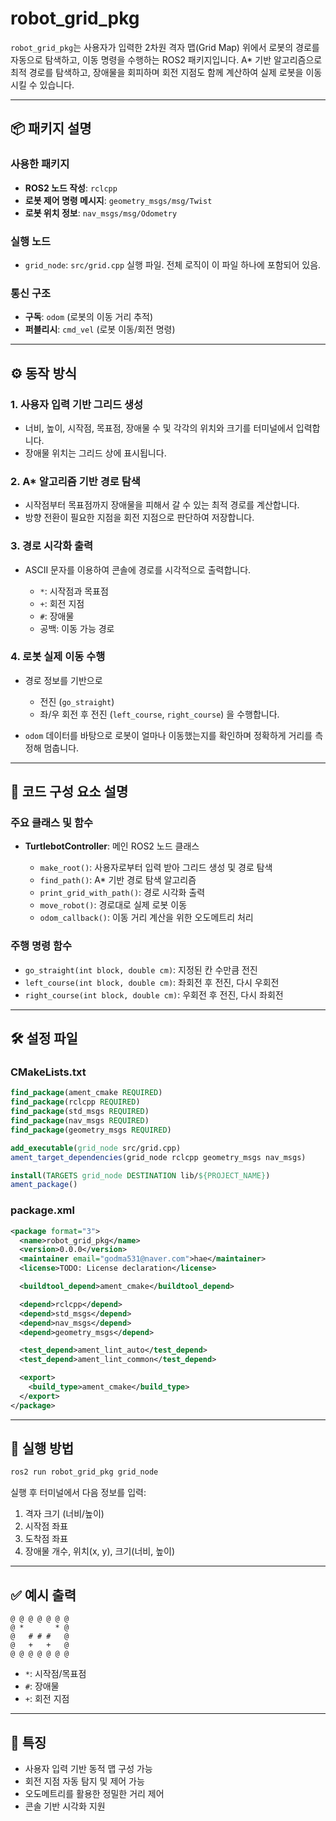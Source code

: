 # robot\_grid\_pkg

`robot_grid_pkg`는 사용자가 입력한 2차원 격자 맵(Grid Map) 위에서 로봇의 경로를 자동으로 탐색하고, 이동 명령을 수행하는 ROS2 패키지입니다. A\* 기반 알고리즘으로 최적 경로를 탐색하고, 장애물을 회피하며 회전 지점도 함께 계산하여 실제 로봇을 이동시킬 수 있습니다.

---

## 📦 패키지 설명

### 사용한 패키지

* **ROS2 노드 작성**: `rclcpp`
* **로봇 제어 명령 메시지**: `geometry_msgs/msg/Twist`
* **로봇 위치 정보**: `nav_msgs/msg/Odometry`

### 실행 노드

* `grid_node`: `src/grid.cpp` 실행 파일. 전체 로직이 이 파일 하나에 포함되어 있음.

### 통신 구조

* **구독**: `odom` (로봇의 이동 거리 추적)
* **퍼블리시**: `cmd_vel` (로봇 이동/회전 명령)

---

## ⚙️ 동작 방식

### 1. 사용자 입력 기반 그리드 생성

* 너비, 높이, 시작점, 목표점, 장애물 수 및 각각의 위치와 크기를 터미널에서 입력합니다.
* 장애물 위치는 그리드 상에 표시됩니다.

### 2. A\* 알고리즘 기반 경로 탐색

* 시작점부터 목표점까지 장애물을 피해서 갈 수 있는 최적 경로를 계산합니다.
* 방향 전환이 필요한 지점을 회전 지점으로 판단하여 저장합니다.

### 3. 경로 시각화 출력

* ASCII 문자를 이용하여 콘솔에 경로를 시각적으로 출력합니다.

  * `*`: 시작점과 목표점
  * `+`: 회전 지점
  * `#`: 장애물
  * 공백: 이동 가능 경로

### 4. 로봇 실제 이동 수행

* 경로 정보를 기반으로

  * 전진 (`go_straight`)
  * 좌/우 회전 후 전진 (`left_course`, `right_course`)
    을 수행합니다.

* `odom` 데이터를 바탕으로 로봇이 얼마나 이동했는지를 확인하며 정확하게 거리를 측정해 멈춥니다.

---

## 🧾 코드 구성 요소 설명

### 주요 클래스 및 함수

* **TurtlebotController**: 메인 ROS2 노드 클래스

  * `make_root()`: 사용자로부터 입력 받아 그리드 생성 및 경로 탐색
  * `find_path()`: A\* 기반 경로 탐색 알고리즘
  * `print_grid_with_path()`: 경로 시각화 출력
  * `move_robot()`: 경로대로 실제 로봇 이동
  * `odom_callback()`: 이동 거리 계산을 위한 오도메트리 처리

### 주행 명령 함수

* `go_straight(int block, double cm)`: 지정된 칸 수만큼 전진
* `left_course(int block, double cm)`: 좌회전 후 전진, 다시 우회전
* `right_course(int block, double cm)`: 우회전 후 전진, 다시 좌회전

---

## 🛠️ 설정 파일

### CMakeLists.txt

```cmake
find_package(ament_cmake REQUIRED)
find_package(rclcpp REQUIRED)
find_package(std_msgs REQUIRED)
find_package(nav_msgs REQUIRED)
find_package(geometry_msgs REQUIRED)

add_executable(grid_node src/grid.cpp)
ament_target_dependencies(grid_node rclcpp geometry_msgs nav_msgs)

install(TARGETS grid_node DESTINATION lib/${PROJECT_NAME})
ament_package()
```

### package.xml

```xml
<package format="3">
  <name>robot_grid_pkg</name>
  <version>0.0.0</version>
  <maintainer email="godma531@naver.com">hae</maintainer>
  <license>TODO: License declaration</license>

  <buildtool_depend>ament_cmake</buildtool_depend>

  <depend>rclcpp</depend>
  <depend>std_msgs</depend>
  <depend>nav_msgs</depend>
  <depend>geometry_msgs</depend>

  <test_depend>ament_lint_auto</test_depend>
  <test_depend>ament_lint_common</test_depend>

  <export>
    <build_type>ament_cmake</build_type>
  </export>
</package>
```

---

## 🏁 실행 방법

```bash
ros2 run robot_grid_pkg grid_node
```

실행 후 터미널에서 다음 정보를 입력:

1. 격자 크기 (너비/높이)
2. 시작점 좌표
3. 도착점 좌표
4. 장애물 개수, 위치(x, y), 크기(너비, 높이)

---

## ✅ 예시 출력

```
@ @ @ @ @ @ @
@ *       * @
@   # # #   @
@   +   +   @
@ @ @ @ @ @ @
```

* `*`: 시작점/목표점
* `#`: 장애물
* `+`: 회전 지점

---

## 📌 특징

* 사용자 입력 기반 동적 맵 구성 가능
* 회전 지점 자동 탐지 및 제어 가능
* 오도메트리를 활용한 정밀한 거리 제어
* 콘솔 기반 시각화 지원
